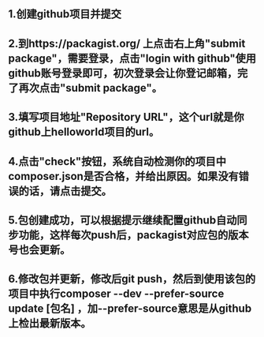 ## 1.创建github项目并提交
## 2.到https://packagist.org/ 上点击右上角"submit package"，需要登录，点击"login with github"使用github账号登录即可，初次登录会让你登记邮箱，完了再次点击"submit package"。
## 3.填写项目地址"Repository URL"，这个url就是你github上helloworld项目的url。
## 4.点击"check"按钮，系统自动检测你的项目中composer.json是否合格，并给出原因。如果没有错误的话，请点击提交。
## 5.包创建成功，可以根据提示继续配置github自动同步功能，这样每次push后，packagist对应包的版本号也会更新。
## 6.修改包并更新，修改后git push，然后到使用该包的项目中执行composer --dev --prefer-source update  [包名] ，加--prefer-source意思是从github上检出最新版本。
